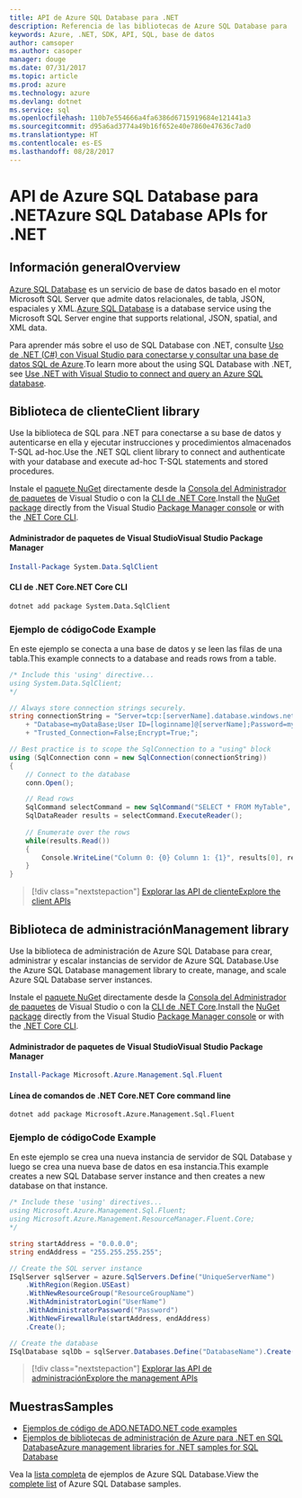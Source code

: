 ```yaml
---
title: API de Azure SQL Database para .NET
description: Referencia de las bibliotecas de Azure SQL Database para .NET
keywords: Azure, .NET, SDK, API, SQL, base de datos
author: camsoper
ms.author: casoper
manager: douge
ms.date: 07/31/2017
ms.topic: article
ms.prod: azure
ms.technology: azure
ms.devlang: dotnet
ms.service: sql
ms.openlocfilehash: 110b7e554666a4fa6386d6715919684e121441a3
ms.sourcegitcommit: d95a6ad3774a49b16f652e40e7860e47636c7ad0
ms.translationtype: HT
ms.contentlocale: es-ES
ms.lasthandoff: 08/28/2017
---
```

# <a name="azure-sql-database-apis-for-net"></a><span data-ttu-id="8bc69-104">API de Azure SQL Database para .NET</span><span class="sxs-lookup"><span data-stu-id="8bc69-104">Azure SQL Database APIs for .NET</span></span>

## <a name="overview"></a><span data-ttu-id="8bc69-105">Información general</span><span class="sxs-lookup"><span data-stu-id="8bc69-105">Overview</span></span>

<span data-ttu-id="8bc69-106">[Azure SQL Database](https://docs.microsoft.com/azure/sql-database/sql-database-technical-overview) es un servicio de base de datos basado en el motor Microsoft SQL Server que admite datos relacionales, de tabla, JSON, espaciales y XML.</span><span class="sxs-lookup"><span data-stu-id="8bc69-106">[Azure SQL Database](https://docs.microsoft.com/azure/sql-database/sql-database-technical-overview) is a database service using the Microsoft SQL Server engine that supports relational, JSON, spatial, and XML data.</span></span> 

<span data-ttu-id="8bc69-107">Para aprender más sobre el uso de SQL Database con .NET, consulte [Uso de .NET (C#) con Visual Studio para conectarse y consultar una base de datos SQL de Azure](https://docs.microsoft.com/azure/sql-database/sql-database-connect-query-dotnet-visual-studio).</span><span class="sxs-lookup"><span data-stu-id="8bc69-107">To learn more about the using SQL Database with .NET, see [Use .NET with Visual Studio to connect and query an Azure SQL database](https://docs.microsoft.com/azure/sql-database/sql-database-connect-query-dotnet-visual-studio).</span></span>

## <a name="client-library"></a><span data-ttu-id="8bc69-108">Biblioteca de cliente</span><span class="sxs-lookup"><span data-stu-id="8bc69-108">Client library</span></span>

<span data-ttu-id="8bc69-109">Use la biblioteca de SQL para .NET para conectarse a su base de datos y autenticarse en ella y ejecutar instrucciones y procedimientos almacenados T-SQL ad-hoc.</span><span class="sxs-lookup"><span data-stu-id="8bc69-109">Use the .NET SQL client library to connect and authenticate with your database and execute ad-hoc T-SQL statements and stored procedures.</span></span>

<span data-ttu-id="8bc69-110">Instale el [paquete NuGet]( https://www.nuget.org/packages/System.Data.SqlClient) directamente desde la [Consola del Administrador de paquetes](https://docs.microsoft.com/nuget/tools/package-manager-console) de Visual Studio o con la [CLI de .NET Core](https://docs.microsoft.com/en-us/dotnet/core/tools/dotnet-add-package).</span><span class="sxs-lookup"><span data-stu-id="8bc69-110">Install the [NuGet package]( https://www.nuget.org/packages/System.Data.SqlClient) directly from the Visual Studio [Package Manager console](https://docs.microsoft.com/nuget/tools/package-manager-console) or with the [.NET Core CLI](https://docs.microsoft.com/en-us/dotnet/core/tools/dotnet-add-package).</span></span>

#### <a name="visual-studio-package-manager"></a><span data-ttu-id="8bc69-111">Administrador de paquetes de Visual Studio</span><span class="sxs-lookup"><span data-stu-id="8bc69-111">Visual Studio Package Manager</span></span>

```powershell
Install-Package System.Data.SqlClient
```

#### <a name="net-core-cli"></a><span data-ttu-id="8bc69-112">CLI de .NET Core</span><span class="sxs-lookup"><span data-stu-id="8bc69-112">.NET Core CLI</span></span>

```bash
dotnet add package System.Data.SqlClient
```

### <a name="code-example"></a><span data-ttu-id="8bc69-113">Ejemplo de código</span><span class="sxs-lookup"><span data-stu-id="8bc69-113">Code Example</span></span>

<span data-ttu-id="8bc69-114">En este ejemplo se conecta a una base de datos y se leen las filas de una tabla.</span><span class="sxs-lookup"><span data-stu-id="8bc69-114">This example connects to a database and reads rows from a table.</span></span>

```csharp
/* Include this 'using' directive...
using System.Data.SqlClient;
*/

// Always store connection strings securely. 
string connectionString = "Server=tcp:[serverName].database.windows.net;" 
    + "Database=myDataBase;User ID=[loginname]@[serverName];Password=myPassword;"
    + "Trusted_Connection=False;Encrypt=True;";

// Best practice is to scope the SqlConnection to a "using" block
using (SqlConnection conn = new SqlConnection(connectionString))
{
    // Connect to the database
    conn.Open();

    // Read rows
    SqlCommand selectCommand = new SqlCommand("SELECT * FROM MyTable", conn);
    SqlDataReader results = selectCommand.ExecuteReader();
    
    // Enumerate over the rows
    while(results.Read())
    {
        Console.WriteLine("Column 0: {0} Column 1: {1}", results[0], results[1]);
    }
}
```

> [!div class="nextstepaction"]
> [<span data-ttu-id="8bc69-115">Explorar las API de cliente</span><span class="sxs-lookup"><span data-stu-id="8bc69-115">Explore the client APIs</span></span>](/dotnet/api/overview/azure/sql/client)

## <a name="management-library"></a><span data-ttu-id="8bc69-116">Biblioteca de administración</span><span class="sxs-lookup"><span data-stu-id="8bc69-116">Management library</span></span>

<span data-ttu-id="8bc69-117">Use la biblioteca de administración de Azure SQL Database para crear, administrar y escalar instancias de servidor de Azure SQL Database.</span><span class="sxs-lookup"><span data-stu-id="8bc69-117">Use the Azure SQL Database management library to create, manage, and scale Azure SQL Database server instances.</span></span>

<span data-ttu-id="8bc69-118">Instale el [paquete NuGet](https://www.nuget.org/packages/Microsoft.Azure.Management.Sql.Fluent/) directamente desde la [Consola del Administrador de paquetes](https://docs.microsoft.com/nuget/tools/package-manager-console) de Visual Studio o con la [CLI de .NET Core](https://docs.microsoft.com/dotnet/core/tools/dotnet-add-package).</span><span class="sxs-lookup"><span data-stu-id="8bc69-118">Install the [NuGet package](https://www.nuget.org/packages/Microsoft.Azure.Management.Sql.Fluent/) directly from the Visual Studio [Package Manager console](https://docs.microsoft.com/nuget/tools/package-manager-console) or with the [.NET Core CLI](https://docs.microsoft.com/dotnet/core/tools/dotnet-add-package).</span></span>

#### <a name="visual-studio-package-manager"></a><span data-ttu-id="8bc69-119">Administrador de paquetes de Visual Studio</span><span class="sxs-lookup"><span data-stu-id="8bc69-119">Visual Studio Package Manager</span></span>

```powershell
Install-Package Microsoft.Azure.Management.Sql.Fluent
``` 

#### <a name="net-core-command-line"></a><span data-ttu-id="8bc69-120">Línea de comandos de .NET Core</span><span class="sxs-lookup"><span data-stu-id="8bc69-120">.NET Core command line</span></span>

```bash
dotnet add package Microsoft.Azure.Management.Sql.Fluent
```

### <a name="code-example"></a><span data-ttu-id="8bc69-121">Ejemplo de código</span><span class="sxs-lookup"><span data-stu-id="8bc69-121">Code Example</span></span>

<span data-ttu-id="8bc69-122">En este ejemplo se crea una nueva instancia de servidor de SQL Database y luego se crea una nueva base de datos en esa instancia.</span><span class="sxs-lookup"><span data-stu-id="8bc69-122">This example creates a new SQL Database server instance and then creates a new database on that instance.</span></span>

```csharp
/* Include these 'using' directives...
using Microsoft.Azure.Management.Sql.Fluent;
using Microsoft.Azure.Management.ResourceManager.Fluent.Core;
*/

string startAddress = "0.0.0.0";
string endAddress = "255.255.255.255";

// Create the SQL server instance
ISqlServer sqlServer = azure.SqlServers.Define("UniqueServerName")
    .WithRegion(Region.USEast)
    .WithNewResourceGroup("ResourceGroupName")
    .WithAdministratorLogin("UserName")
    .WithAdministratorPassword("Password")
    .WithNewFirewallRule(startAddress, endAddress)
    .Create();

// Create the database
ISqlDatabase sqlDb = sqlServer.Databases.Define("DatabaseName").Create();
```

> [!div class="nextstepaction"]
> [<span data-ttu-id="8bc69-123">Explorar las API de administración</span><span class="sxs-lookup"><span data-stu-id="8bc69-123">Explore the management APIs</span></span>](/dotnet/api/overview/azure/sql/management)

## <a name="samples"></a><span data-ttu-id="8bc69-124">Muestras</span><span class="sxs-lookup"><span data-stu-id="8bc69-124">Samples</span></span>

- [<span data-ttu-id="8bc69-125">Ejemplos de código de ADO.NET</span><span class="sxs-lookup"><span data-stu-id="8bc69-125">ADO.NET code examples</span></span>](/dotnet/framework/data/adonet/ado-net-code-examples)
- [<span data-ttu-id="8bc69-126">Ejemplos de bibliotecas de administración de Azure para .NET en SQL Database</span><span class="sxs-lookup"><span data-stu-id="8bc69-126">Azure management libraries for .NET samples for SQL Database</span></span>](/dotnet/azure/dotnet-sdk-azure-sql-database-samples)

<span data-ttu-id="8bc69-127">Vea la [lista completa](https://azure.microsoft.com/en-us/resources/samples/?platform=dotnet&term=sql+database) de ejemplos de Azure SQL Database.</span><span class="sxs-lookup"><span data-stu-id="8bc69-127">View the [complete list](https://azure.microsoft.com/en-us/resources/samples/?platform=dotnet&term=sql+database) of Azure SQL Database samples.</span></span>

